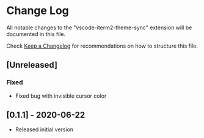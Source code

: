 # Change Log

All notable changes to the "vscode-iterm2-theme-sync" extension will be documented in this file.

Check [Keep a Changelog](http://keepachangelog.com/) for recommendations on how to structure this file.

## [Unreleased]
### Fixed
- Fixed bug with invisible cursor color

## [0.1.1] - 2020-06-22

- Released initial version